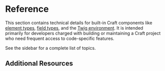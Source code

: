 # Reference

This section contains technical details for built-in Craft components like [element types](element-types/), [field types](field-types/), and the [Twig environment](twig/). It is intended primarily for developers charged with building or maintaining a Craft project who need frequent access to code-specific features.

See the sidebar for a complete list of topics.

## Additional Resources

<See url="https://github.com/craftcms/cms" label="Craft CMS Source" description="Browse Craft’s source code on GitHub." />
